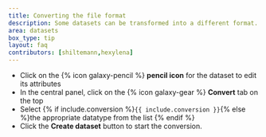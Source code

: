 ```yaml
---
title: Converting the file format
description: Some datasets can be transformed into a different format. Galaxy has some built-in file conversion options depending on the type of data you have.
area: datasets
box_type: tip
layout: faq
contributors: [shiltemann,hexylena]
---
```


* Click on the {% icon galaxy-pencil %} **pencil icon** for the dataset to edit its attributes
* In the central panel, click on the {% icon galaxy-gear %} **Convert** tab on the top
* Select {% if include.conversion %}`{{ include.conversion }}`{% else %}the appropriate datatype from the list {% endif %}
* Click the **Create dataset** button to start the conversion.
